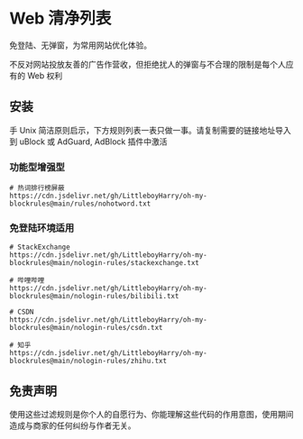 # Web 清净列表

免登陆、无弹窗，为常用网站优化体验。

不反对网站投放友善的广告作营收，但拒绝扰人的弹窗与不合理的限制是每个人应有的 Web 权利

## 安装

手 Unix 简洁原则启示，下方规则列表一表只做一事。请复制需要的链接地址导入到 uBlock 或 AdGuard, AdBlock 插件中激活

### 功能型增强型

```shell
# 热词排行榜屏蔽
https://cdn.jsdelivr.net/gh/LittleboyHarry/oh-my-blockrules@main/rules/nohotword.txt
```

### 免登陆环境适用

```shell
# StackExchange
https://cdn.jsdelivr.net/gh/LittleboyHarry/oh-my-blockrules@main/nologin-rules/stackexchange.txt

# 哔哩哔哩
https://cdn.jsdelivr.net/gh/LittleboyHarry/oh-my-blockrules@main/nologin-rules/bilibili.txt

# CSDN
https://cdn.jsdelivr.net/gh/LittleboyHarry/oh-my-blockrules@main/nologin-rules/csdn.txt

# 知乎
https://cdn.jsdelivr.net/gh/LittleboyHarry/oh-my-blockrules@main/nologin-rules/zhihu.txt

```

## 免责声明

使用这些过滤规则是你个人的自愿行为、你能理解这些代码的作用意图，使用期间造成与商家的任何纠纷与作者无关。

